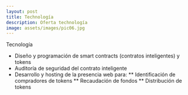 ```yaml
---
layout: post
title: Technología
description: Oferta technología
image: assets/images/pic06.jpg
---
```


Tecnología
* Diseño y programación de smart contracts (contratos inteligentes) y tokens
* Auditoría de seguridad del contrato inteligente
* Desarrollo y hosting de la presencia web para:
** Identificación de compradores de tokens
** Recaudación de fondos
** Distribución de tokens
